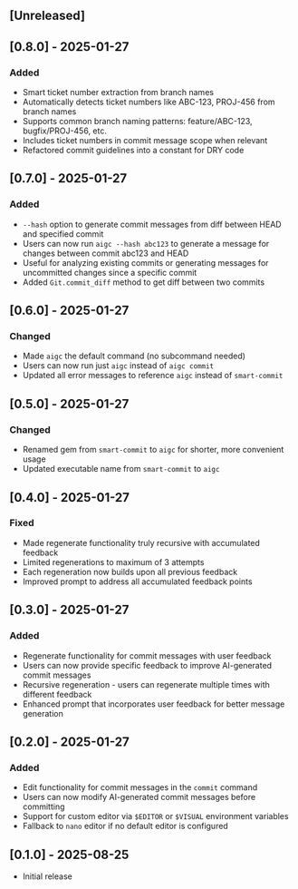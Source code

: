 ## [Unreleased]

## [0.8.0] - 2025-01-27

### Added
- Smart ticket number extraction from branch names
- Automatically detects ticket numbers like ABC-123, PROJ-456 from branch names
- Supports common branch naming patterns: feature/ABC-123, bugfix/PROJ-456, etc.
- Includes ticket numbers in commit message scope when relevant
- Refactored commit guidelines into a constant for DRY code

## [0.7.0] - 2025-01-27

### Added
- `--hash` option to generate commit messages from diff between HEAD and specified commit
- Users can now run `aigc --hash abc123` to generate a message for changes between commit abc123 and HEAD
- Useful for analyzing existing commits or generating messages for uncommitted changes since a specific commit
- Added `Git.commit_diff` method to get diff between two commits

## [0.6.0] - 2025-01-27

### Changed
- Made `aigc` the default command (no subcommand needed)
- Users can now run just `aigc` instead of `aigc commit`
- Updated all error messages to reference `aigc` instead of `smart-commit`

## [0.5.0] - 2025-01-27

### Changed
- Renamed gem from `smart-commit` to `aigc` for shorter, more convenient usage
- Updated executable name from `smart-commit` to `aigc`

## [0.4.0] - 2025-01-27

### Fixed
- Made regenerate functionality truly recursive with accumulated feedback
- Limited regenerations to maximum of 3 attempts
- Each regeneration now builds upon all previous feedback
- Improved prompt to address all accumulated feedback points

## [0.3.0] - 2025-01-27

### Added
- Regenerate functionality for commit messages with user feedback
- Users can now provide specific feedback to improve AI-generated commit messages
- Recursive regeneration - users can regenerate multiple times with different feedback
- Enhanced prompt that incorporates user feedback for better message generation

## [0.2.0] - 2025-01-27

### Added
- Edit functionality for commit messages in the `commit` command
- Users can now modify AI-generated commit messages before committing
- Support for custom editor via `$EDITOR` or `$VISUAL` environment variables
- Fallback to `nano` editor if no default editor is configured

## [0.1.0] - 2025-08-25

- Initial release
